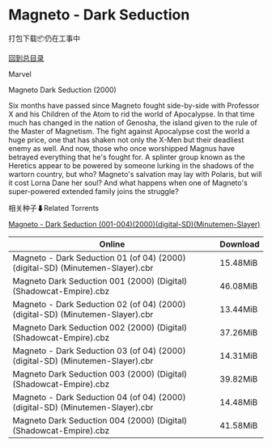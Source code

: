 # Magneto - Dark Seduction

打包下载📦仍在工事中

[回到总目录](/Catalogs.md)

Marvel

Magneto Dark Seduction (2000)

Six months have passed since Magneto fought side-by-side with Professor X and his Children of the Atom to rid the world of Apocalypse. In that time much has changed in the nation of Genosha, the island given to the rule of the Master of Magnetism. The fight against Apocalypse cost the world a huge price, one that has shaken not only the X-Men but their deadliest enemy as well. And now, those who once worshipped Magnus have betrayed everything that he's fought for. A splinter group known as the Heretics appear to be powered by someone lurking in the shadows of the wartorn country, but who? Magneto's salvation may lay with Polaris, but will it cost Lorna Dane her soul? And what happens when one of Magneto's super-powered extended family joins the struggle?





相关种子⬇Related Torrents

[Magneto - Dark Seduction (001-004)(2000)(digital-SD)(Minutemen-Slayer)](https://github.com/alicewish/markdown/blob/master/torrent/Magneto---Dark-Seduction--001-004--2000--digital-SD--Minutemen-Slayer.md)

Online | Download
--- | ---
Magneto - Dark Seduction 01 (of 04) (2000) (digital-SD) (Minutemen-Slayer).cbr | 15.48MiB
Magneto Dark Seduction 001 (2000) (Digital) (Shadowcat-Empire).cbz | 46.08MiB
Magneto - Dark Seduction 02 (of 04) (2000) (digital-SD) (Minutemen-Slayer).cbr | 13.44MiB
Magneto Dark Seduction 002 (2000) (Digital) (Shadowcat-Empire).cbz | 37.26MiB
Magneto - Dark Seduction 03 (of 04) (2000) (digital-SD) (Minutemen-Slayer).cbr | 14.31MiB
Magneto Dark Seduction 003 (2000) (Digital) (Shadowcat-Empire).cbz | 39.82MiB
Magneto - Dark Seduction 04 (of 04) (2000) (digital-SD) (Minutemen-Slayer).cbr | 14.48MiB
Magneto Dark Seduction 004 (2000) (Digital) (Shadowcat-Empire).cbz | 41.58MiB